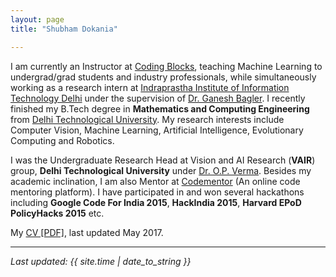 ```yaml
---
layout: page
title: "Shubham Dokania"

---
```



I am currently an Instructor at [Coding Blocks](http://codingblocks.com/), teaching Machine Learning to undergrad/grad students and industry professionals, while simultaneously working as a research intern at [Indraprastha Institute of Information Technology Delhi](https://www.iiitd.ac.in/) under the supervision of [Dr. Ganesh Bagler](http://faculty.iiitd.ac.in/~bagler/). I recently finished my B.Tech degree in **Mathematics and Computing Engineering** from [Delhi Technological University](http://dtu.ac.in/). My research interests include Computer Vision, Machine Learning, Artificial Intelligence, Evolutionary Computing and Robotics.

I was the Undergraduate Research Head at Vision and AI Research (**VAIR**) group, **Delhi Technological University** under [Dr. O.P. Verma](http://www.dtu.ac.in/Web/Departments/CSE/faculty/opverma.php). Besides my academic inclination, I am also Mentor at [Codementor](https://www.codementor.io/shubham1810) (An online code mentoring platform). I have participated in and won several hackathons including **Google Code For India 2015**, **HackIndia 2015**, **Harvard EPoD PolicyHacks 2015** etc.

My <a markdown="0" href="{{ site.url }}/assets/cv.pdf">CV [PDF]</a>, last updated May 2017.

---

*Last updated: {{ site.time | date_to_string }}*
